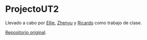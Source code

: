 # ProjectoUT2
Llevado a cabo por [Ellie](https://github.com/Elrecoal), [Zhenyu](https://github.com/Chino-Manco) y [Ricardo](https://github.com/ricardodr13) como trabajo de clase.

[Repositorio original](https://github.com/ricardodr13/ProjectoUT2).
